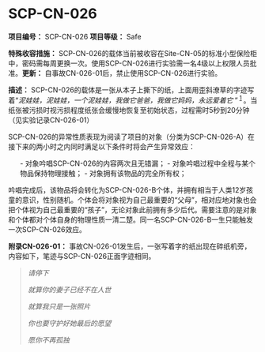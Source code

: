 # SCP-CN-026


**项目编号：** SCP-CN-026
**项目等级：** Safe

**特殊收容措施：** SCP-CN-026的载体当前被收容在Site-CN-05的标准小型保险柜中，密码需每周更换一次。使用SCP-CN-026进行实验需一名4级以上权限人员批准。**更新：** 自事故CN-026-01后，禁止使用SCP-CN-026进行实验。

**描述：** SCP-CN-026的载体是一张从本子上撕下的纸，上面用歪斜潦草的字迹写着“*泥娃娃，泥娃娃，一个泥娃娃，我做它爸爸，我做它妈妈，永远爱着它* ”<sup class='footnoteref'>
 <a shape='rect' class='footnoteref' id='footnoteref-1' href='javascript:;' onclick='WIKIDOT.page.utils.scrollToReference(&apos;footnote-1&apos;)'>1</a>
</sup>。当纸张被污损时视污损程度纸张会缓慢地恢复至初始状态，过程需时5秒到20分钟（见实验记录CN-026-01）

SCP-CN-026的异常性质表现为阅读了项目的对象（分类为SCP-CN-026-A）在接下来的两小时之内同时满足以下条件时将会产生异常效应：

<ol>- &#23545;&#35937;&#21535;&#21809;SCP-CN-026&#30340;&#20869;&#23481;&#20004;&#27425;&#19988;&#26080;&#38169;&#28431;&#65307;
- &#23545;&#35937;&#21535;&#21809;&#36807;&#31243;&#20013;&#20840;&#31243;&#19982;&#26576;&#20010;&#29289;&#21697;&#20445;&#25345;&#29289;&#29702;&#25509;&#35302;&#65307;
- &#23545;&#35937;&#25317;&#26377;&#35813;&#29289;&#21697;&#30340;&#23436;&#20840;&#25152;&#26377;&#26435;&#65307;
</ol>
吟唱完成后，该物品将会转化为SCP-CN-026-B个体，并拥有相当于人类12岁孩童的意识，性别随机。个体会将对象视为自己最重要的“父母”，相对应地对象也会把个体视为自己最重要的“孩子”，无论对象此前拥有多少后代。需要注意的是对象和个体都对个体自身的物理性质一清二楚。同一名SCP-CN-026-B一生只能触发一次SCP-CN-026效应。






**附录CN-026-01：** 事故CN-026-01发生后，一张写着字的纸出现在碎纸机旁，内容如下，笔迹与SCP-CN-026正面字迹相同。


> *请停下* 
> 
> *就算你的妻子已经不在人世* 
> 
> *就算我只是一张照片* 
> 
> *你也要守护好她最后的愿望* 
> 
> *愿你不再孤独* 
> 



